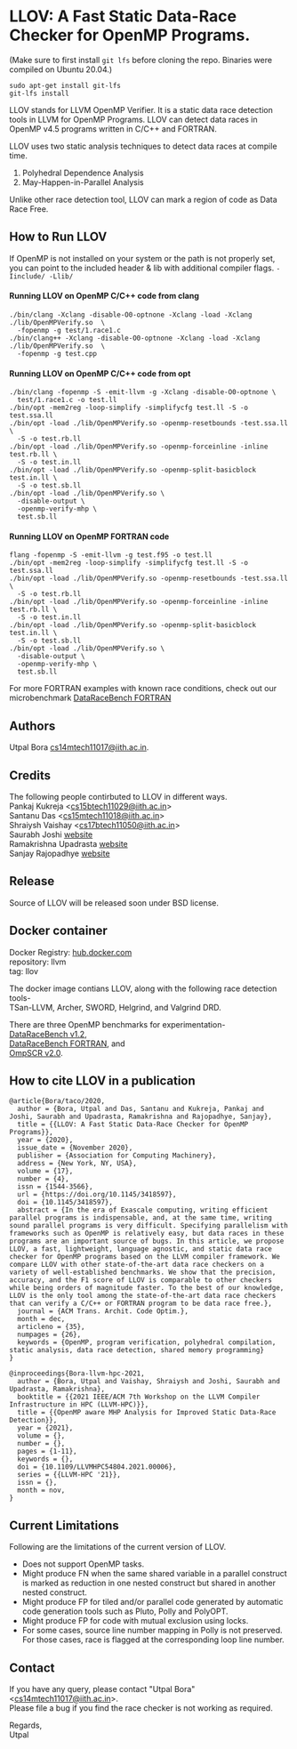 # LLOV:  A Fast Static Data-Race Checker for OpenMP Programs.  
(Make sure to first install `git lfs` before cloning the repo.
Binaries were compiled on Ubuntu 20.04.)
```
sudo apt-get install git-lfs
git-lfs install
```

LLOV stands for LLVM OpenMP Verifier.  It is a static data race detection 
tools in LLVM for OpenMP Programs.
LLOV can detect data races in OpenMP v4.5 programs written in C/C++ and FORTRAN.  

LLOV uses two static analysis techniques to detect data races at compile time.  
1. Polyhedral Dependence Analysis
2. May-Happen-in-Parallel Analysis

Unlike other race detection tool, LLOV can mark a region of code as Data 
Race Free.

## How to Run LLOV
If OpenMP is not installed on your system or the path is not properly set,
you can point to the included header & lib with additional compiler flags.
`-Iinclude/ -Llib/`

#### Running LLOV on OpenMP C/C++ code from clang
```
./bin/clang -Xclang -disable-O0-optnone -Xclang -load -Xclang ./lib/OpenMPVerify.so  \
  -fopenmp -g test/1.race1.c
./bin/clang++ -Xclang -disable-O0-optnone -Xclang -load -Xclang ./lib/OpenMPVerify.so  \
  -fopenmp -g test.cpp
```

#### Running LLOV on OpenMP C/C++ code from opt
```
./bin/clang -fopenmp -S -emit-llvm -g -Xclang -disable-O0-optnone \
  test/1.race1.c -o test.ll
./bin/opt -mem2reg -loop-simplify -simplifycfg test.ll -S -o test.ssa.ll
./bin/opt -load ./lib/OpenMPVerify.so -openmp-resetbounds -test.ssa.ll \
  -S -o test.rb.ll
./bin/opt -load ./lib/OpenMPVerify.so -openmp-forceinline -inline test.rb.ll \
  -S -o test.in.ll
./bin/opt -load ./lib/OpenMPVerify.so -openmp-split-basicblock test.in.ll \
  -S -o test.sb.ll
./bin/opt -load ./lib/OpenMPVerify.so \
  -disable-output \
  -openmp-verify-mhp \
  test.sb.ll
```

#### Running LLOV on OpenMP FORTRAN code
```
flang -fopenmp -S -emit-llvm -g test.f95 -o test.ll
./bin/opt -mem2reg -loop-simplify -simplifycfg test.ll -S -o test.ssa.ll
./bin/opt -load ./lib/OpenMPVerify.so -openmp-resetbounds -test.ssa.ll \
  -S -o test.rb.ll
./bin/opt -load ./lib/OpenMPVerify.so -openmp-forceinline -inline test.rb.ll \
  -S -o test.in.ll
./bin/opt -load ./lib/OpenMPVerify.so -openmp-split-basicblock test.in.ll \
  -S -o test.sb.ll
./bin/opt -load ./lib/OpenMPVerify.so \
  -disable-output \
  -openmp-verify-mhp \
  test.sb.ll
```
For more FORTRAN examples with known race conditions, check out our 
microbenchmark 
[DataRaceBench FORTRAN](https://github.com/utpalbora/drb_fortran)

## Authors
Utpal Bora <cs14mtech11017@iith.ac.in>.  

## Credits
The following people contirbuted to LLOV in different ways.  
Pankaj Kukreja &lt;cs15btech11029@iith.ac.in&gt;  
Santanu Das &lt;cs15mtech11018@iith.ac.in&gt;  
Shraiysh Vaishay &lt;cs17btech11050@iith.ac.in&gt;  
Saurabh Joshi [website](https://sbjoshi.github.io)  
Ramakrishna Upadrasta [website](https://www.iith.ac.in/~ramakrishna/)  
Sanjay Rajopadhye [website](https://www.cs.colostate.edu/~svr/)  

## Release
Source of LLOV will be released soon under BSD license.  

## Docker container
Docker Registry: [hub.docker.com](https://hub.docker.com/r/utpalbora/llvm/tags)  
repository: llvm  
tag: llov  

The docker image contians LLOV, along with the following race detection tools-  
TSan-LLVM, Archer, SWORD, Helgrind, and Valgrind DRD.  

There are three OpenMP benchmarks for experimentation-  
[DataRaceBench v1.2](https://github.com/LLNL/dataracebench),  
[DataRaceBench FORTRAN](https://github.com/utpalbora/drb_fortran), and  
[OmpSCR v2.0](https://github.com/utpalbora/OmpSCR_v2.0).  

## How to cite LLOV in a publication

```
@article{Bora/taco/2020,
  author = {Bora, Utpal and Das, Santanu and Kukreja, Pankaj and Joshi, Saurabh and Upadrasta, Ramakrishna and Rajopadhye, Sanjay},
  title = {{LLOV: A Fast Static Data-Race Checker for OpenMP Programs}},
  year = {2020},
  issue_date = {November 2020},
  publisher = {Association for Computing Machinery},
  address = {New York, NY, USA},
  volume = {17},
  number = {4},
  issn = {1544-3566},
  url = {https://doi.org/10.1145/3418597},
  doi = {10.1145/3418597},
  abstract = {In the era of Exascale computing, writing efficient parallel programs is indispensable, and, at the same time, writing sound parallel programs is very difficult. Specifying parallelism with frameworks such as OpenMP is relatively easy, but data races in these programs are an important source of bugs. In this article, we propose LLOV, a fast, lightweight, language agnostic, and static data race checker for OpenMP programs based on the LLVM compiler framework. We compare LLOV with other state-of-the-art data race checkers on a variety of well-established benchmarks. We show that the precision, accuracy, and the F1 score of LLOV is comparable to other checkers while being orders of magnitude faster. To the best of our knowledge, LLOV is the only tool among the state-of-the-art data race checkers that can verify a C/C++ or FORTRAN program to be data race free.},
  journal = {ACM Trans. Archit. Code Optim.},
  month = dec,
  articleno = {35},
  numpages = {26},
  keywords = {OpenMP, program verification, polyhedral compilation, static analysis, data race detection, shared memory programming}
}
```
```
@inproceedings{Bora-llvm-hpc-2021,
  author = {Bora, Utpal and Vaishay, Shraiysh and Joshi, Saurabh and Upadrasta, Ramakrishna},
  booktitle = {{2021 IEEE/ACM 7th Workshop on the LLVM Compiler Infrastructure in HPC (LLVM-HPC)}},
  title = {{OpenMP aware MHP Analysis for Improved Static Data-Race Detection}},
  year = {2021},
  volume = {},
  number = {},
  pages = {1-11},
  keywords = {},
  doi = {10.1109/LLVMHPC54804.2021.00006},
  series = {{LLVM-HPC '21}},
  issn = {},
  month = nov,
}
```

## Current Limitations
Following are the limitations of the current version of LLOV.  
* Does not support OpenMP tasks.
* Might produce FN when the same shared variable in a parallel construct is marked 
  as reduction in one nested construct but shared in another nested construct.
* Might produce FP for tiled and/or parallel code generated by 
  automatic code generation tools such as Pluto, Polly and PolyOPT.
* Might produce FP for code with mutual exclusion using locks.
* For some cases, source line number mapping in Polly is not preserved. 
  For those cases, race is flagged at the corresponding loop line number.

## Contact
If you have any query, please contact "Utpal Bora" &lt;cs14mtech11017@iith.ac.in&gt;.  
Please file a bug if you find the race checker is not working as required.  

Regards,  
Utpal

